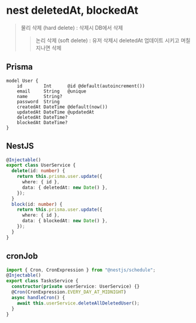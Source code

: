 # nest deletedAt, blockedAt

> 물리 삭제 (hard delete) : 삭제시 DB에서 삭제
>
> > 논리 삭제 (soft delete) : 유저 삭제시 deletedAt 업데이트 시키고 며칠 지나면 삭제

## Prisma

```prisma
model User {
    id        Int      @id @default(autoincrement())
    email     String   @unique
    name      String?
    password  String
    createdAt DateTime @default(now())
    updatedAt DateTime @updatedAt
    deletedAt DateTime?
    blockedAt DateTime?
}
```

## NestJS

```typescript
@Injectable()
export class UserService {
  delete(id: number) {
    return this.prisma.user.update({
      where: { id },
      data: { deletedAt: new Date() },
    });
  }
  block(id: number) {
    return this.prisma.user.update({
      where: { id },
      data: { blockedAt: new Date() },
    });
  }
}
```

## cronJob

```ts
import { Cron, CronExpression } from "@nestjs/schedule";
@Injectable()
export class TasksService {
  constructor(private userService: UserService) {}
  @Cron(CronExpression.EVERY_DAY_AT_MIDNIGHT)
  async handleCron() {
    await this.userService.deleteAllDeletedUser();
  }
}
```
